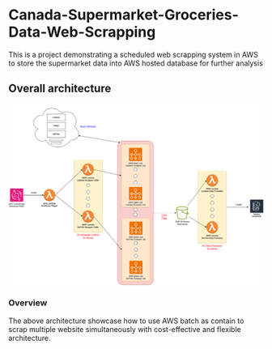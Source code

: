 # Canada-Supermarket-Groceries-Data-Web-Scrapping
This is a project demonstrating a scheduled web scrapping system in AWS to store the supermarket data into AWS hosted database for further analysis

## Overall architecture
![Alt text here](overview.drawio.svg)

### Overview
The above architecture showcase how to use AWS batch as contain to scrap multiple website simultaneously with cost-effective and flexible architecture.